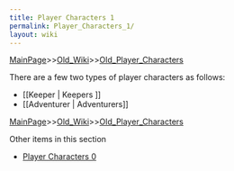```yaml
---
title: Player Characters 1
permalink: Player_Characters_1/
layout: wiki
---
```


[MainPage](/keeperrl_wiki/ "wikilink")>>[Old_Wiki](/keeperrl_wiki/Old_Wiki "wikilink")>>[Old_Player_Characters](/keeperrl_wiki/Old_Player_Characters "wikilink")

There are a few two types of player characters as follows:

* [[Keeper | Keepers ]]
* [[Adventurer | Adventurers]]

[MainPage](/keeperrl_wiki/ "wikilink")>>[Old_Wiki](/keeperrl_wiki/Old_Wiki "wikilink")>>[Old_Player_Characters](/keeperrl_wiki/Old_Player_Characters "wikilink")

Other items in this section
-    [Player Characters 0](/keeperrl_wiki/Player_Characters_0 "wikilink")
